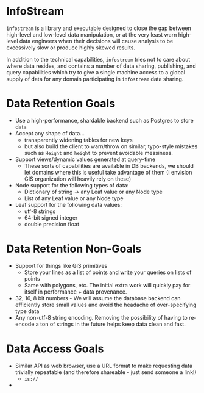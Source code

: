 
# InfoStream

`infostream` is a library and executable designed to close the gap between high-level and low-level data manipulation,
or at the very least warn high-level data engineers when their decisions will cause analysis to be excessively slow or produce highly skewed results.

In addition to the technical capabilities, `infostream` tries not to care about where data resides, and contains
a number of data sharing, publishing, and query capabilities which try to give a single machine access
to a global supply of data for any domain participating in `infostream` data sharing.


# Data Retention Goals

 - Use a high-performance, shardable backend such as Postgres to store data
 - Accept any shape of data...
    - transparently widening tables for new keys
    - but also build the client to warn/throw on similar, typo-style mistakes such as `Height` and `height` to prevent avoidable messiness.
 - Support views/dynamic values generated at query-time
    - These sorts of capabilities are available in DB backends, we should let domains where this is useful take advantage of them (I envision GIS organization will heavily rely on these)
 - Node support for the following types of data:
    - Dictionary of string -> any Leaf value or any Node type
    - List of any Leaf value or any Node type
 - Leaf support for the following data values:
    - utf-8 strings
    - 64-bit signed integer
    - double precision float


# Data Retention Non-Goals

 - Support for things like GIS primitives
    - Store your lines as a list of points and write your queries on lists of points
    - Same with polygons, etc. The initial extra work will quickly pay for itself in performance + data provenance.
 - 32, 16, 8 bit numbers - We will assume the database backend can efficiently store small values and avoid the headache of over-specifying type data
 - Any non-utf-8 string encoding. Removing the possibility of having to re-encode a ton of strings in the future helps keep data clean and fast.

# Data Access Goals

 - Similar API as web browser, use a URL format to make requesting data trivially repeatable (and therefore shareable - just send someone a link!)
    - `is://`
 - 






